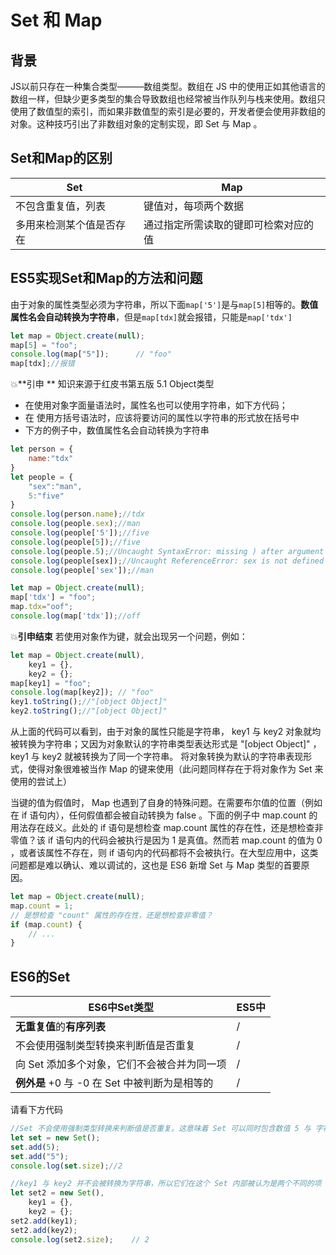 # Set 和 Map
## 背景
JS以前只存在一种集合类型———数组类型。数组在 JS 中的使用正如其他语言的数组一样，但缺少更多类型的集合导致数组也经常被当作队列与栈来使用。数组只使用了数值型的索引，而如果非数值型的索引是必要的，开发者便会使用非数组的对象。这种技巧引出了非数组对象的定制实现，即 Set 与 Map 。
## Set和Map的区别
Set | Map
----|----
不包含重复值，列表|键值对，每项两个数据
多用来检测某个值是否存在|通过指定所需读取的键即可检索对应的值
## ES5实现Set和Map的方法和问题
由于对象的属性类型必须为字符串，所以下面`map['5']`是与`map[5]`相等的。**数值属性名会自动转换为字符串**，但是`map[tdx]`就会报错，只能是`map['tdx']`
```javascript
let map = Object.create(null);
map[5] = "foo";
console.log(map["5"]);      // "foo"
map[tdx];//报错
```
:boom:**引申 **
知识来源于红皮书第五版 5.1 Object类型
* 在使用对象字面量语法时，属性名也可以使用字符串，如下方代码；
* 在 使用方括号语法时，应该将要访问的属性以字符串的形式放在括号中
* 下方的例子中，数值属性名会自动转换为字符串

```js
let person = {
	name:"tdx"
}
let people = {
	"sex":"man",
	5:"five"
}
console.log(person.name);//tdx
console.log(people.sex);//man
console.log(people['5']);//five
console.log(people[5]);//five
console.log(people.5);//Uncaught SyntaxError: missing ) after argument list
console.log(people[sex]);//Uncaught ReferenceError: sex is not defined
console.log(people['sex']);//man

let map = Object.create(null);
map['tdx'] = "foo";
map.tdx="oof";
console.log(map['tdx']);//off
```
:boom:**引申结束**
若使用对象作为键，就会出现另一个问题，例如：
```js
let map = Object.create(null),
    key1 = {},
    key2 = {};
map[key1] = "foo";
console.log(map[key2]); // "foo"
key1.toString();//"[object Object]"
key2.toString();//"[object Object]"
```
从上面的代码可以看到，由于对象的属性只能是字符串， key1 与 key2 对象就均被转换为字符串；又因为对象默认的字符串类型表达形式是 "[object Object]" ， key1 与 key2 就被转换为了同一个字符串。
将对象转换为默认的字符串表现形式，使得对象很难被当作 Map 的键来使用（此问题同样存在于将对象作为 Set 来使用的尝试上）

当键的值为假值时， Map 也遇到了自身的特殊问题。在需要布尔值的位置（例如在 if 语句内），任何假值都会被自动转换为 false 。下面的例子中 map.count 的用法存在歧义。此处的 if 语句是想检查 map.count 属性的存在性，还是想检查非零值？该 if 语句内的代码会被执行是因为 1 是真值。然而若 map.count 的值为 0 ，或者该属性不存在，则 if 语句内的代码都将不会被执行。在大型应用中，这类问题都是难以确认、难以调试的，这也是 ES6 新增 Set 与 Map 类型的首要原因。
```js
let map = Object.create(null);
map.count = 1;
// 是想检查 "count" 属性的存在性，还是想检查非零值？
if (map.count) {
    // ...
}
```
## ES6的Set
ES6中Set类型|ES5中
----|----
**无重复值**的**有序列表**|  /
不会使用强制类型转换来判断值是否重复|  /
向 Set 添加多个对象，它们不会被合并为同一项|  /
**例外是** +0 与 -0 在 Set 中被判断为是相等的|  /
请看下方代码
```js
//Set 不会使用强制类型转换来判断值是否重复。这意味着 Set 可以同时包含数值 5 与 字符串 "5" ，将它们都作为相对独立的项
let set = new Set();
set.add(5);
set.add("5");
console.log(set.size);//2

//key1 与 key2 并不会被转换为字符串，所以它们在这个 Set 内部被认为是两个不同的项（记住：如果它们被转换为字符串，那么都会等于 "[object Object]" 
let set2 = new Set(),
    key1 = {},
    key2 = {};
set2.add(key1);
set2.add(key2);
console.log(set2.size);    // 2
```

